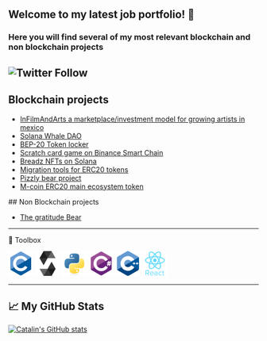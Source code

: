 ## Welcome to my latest job portfolio! 👋
### Here you will find several of my most relevant blockchain and non blockchain projects
![Twitter Follow](https://img.shields.io/twitter/follow/brandon_ponce1?style=social)
---
## Blockchain projects
<ul>
<li><a href="https://www.infilmandart.com/">InFilmAndArts a marketplace/investment model for growing artists in mexico<a/></li>
 
<li><a href="nftvoting-frontend.vercel.app">Solana Whale DAO<a/></li>
 
<li><a href="token-locker-three.vercel.app">BEP-20 Token locker<a/></li>
 
<li><a href="https://statsapp-theta.vercel.app/lucky-scratch">Scratch card game on Binance Smart Chain<a/></li>
 
<li><a href="https://www.breadz.io/">Breadz NFTs on Solana<a/></li>

<li><a href="sheebamigration-dapp-o9t2zo872-sheeba-inu.vercel.app">Migration tools for ERC20 tokens<a/></li>
 
<li><a href="pizzly-bears-rk2343e6e-pizzlys.vercel.app">Pizzly bear project<a/></li>

<li><a href="https://m-coin.io/">M-coin ERC20 main ecosystem token<a/></li>
 
</ul>
## Non Blockchain projects
<ul>
<li>
<a href="https://www.thegratitudebear.com/about-us">The gratitude Bear<a/>
</li>
</ul>






---

🧰 Toolbox

<img src="https://github.com/devicons/devicon/blob/master/icons/c/c-original.svg" alt="C Logo" width="50" height="50"/> <img src="https://github.com/devicons/devicon/blob/master/icons/solidity/solidity-original.svg" alt="Solidity Logo" width="50" height="50"/> <img src="https://github.com/devicons/devicon/blob/master/icons/python/python-original.svg" alt="python" width="50" height="50"/> <img src="https://github.com/devicons/devicon/blob/master/icons/csharp/csharp-original.svg" alt="Solidity Logo" width="50" height="50"/> <img src="https://github.com/devicons/devicon/blob/master/icons/cplusplus/cplusplus-original.svg" alt="C Logo" width="50" height="50"/> <img src="https://github.com/devicons/devicon/blob/master/icons/react/react-original-wordmark.svg" alt="Solidity Logo" width="50" height="50"/>
 

---
## &#x1f4c8; My GitHub Stats

[![Catalin's GitHub stats](https://github-readme-stats.vercel.app/api?username=Br4ndonP0nce&theme=radical)](https://github.com/anuraghazra/github-readme-stats)

